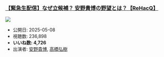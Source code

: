 ### [【緊急生配信】なぜ立候補？ 安野貴博の野望とは？【ReHacQ】](https://www.youtube.com/watch?v=glChBNYxnko)
[![](https://img.youtube.com/vi/glChBNYxnko/sddefault.jpg)](https://www.youtube.com/watch?v=glChBNYxnko)
-   公開日: 2025-05-08
-   視聴数: 236,898
-   **いいね数: 4,726**
-   出演者: [安野貴博](/rehacq_fan/people/安野貴博 "wikilink"), [高橋弘樹](/rehacq_fan/people/高橋弘樹 "wikilink")
